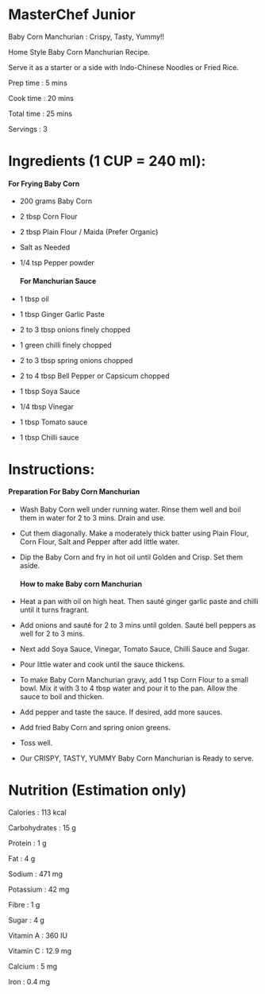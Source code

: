                 



# **MasterChef Junior**

Baby Corn Manchurian : Crispy, Tasty, Yummy!!

Home Style Baby Corn Manchurian Recipe. 

Serve it as a starter or a side with Indo-Chinese Noodles or Fried Rice.

Prep time : 5 mins

Cook time : 20 mins

Total time : 25 mins

Servings : 3

# Ingredients (1 CUP = 240 ml):

####        For Frying Baby Corn

- 200 grams Baby Corn

- 2 tbsp Corn Flour

- 2 tbsp Plain Flour / Maida (Prefer Organic)

- Salt as Needed

- 1/4 tsp Pepper powder

  

  #### For Manchurian Sauce

- 1 tbsp oil

- 1 tbsp Ginger Garlic Paste

- 2 to 3 tbsp onions finely chopped

- 1 green chilli finely chopped

- 2 to 3 tbsp spring onions chopped

- 2 to 4 tbsp Bell Pepper or Capsicum chopped

- 1 tbsp Soya Sauce

- 1/4 tbsp Vinegar

- 1 tbsp Tomato sauce

- 1 tbsp Chilli sauce

# Instructions:

####        Preparation For Baby Corn Manchurian

- Wash Baby Corn well under running water. Rinse them well and boil them in water for 2 to 3 mins. Drain and use.

- Cut them diagonally. Make a moderately thick batter using Plain Flour, Corn Flour, Salt and Pepper after add little water.

- Dip the Baby Corn and fry in hot oil until Golden and Crisp. Set them aside.

  

  #### How to make Baby corn Manchurian

- Heat a pan with oil on high heat. Then sauté ginger garlic paste and chilli until it turns fragrant.

- Add onions and sauté for 2 to 3 mins until golden. Sauté bell peppers as well for 2 to 3 mins.

- Next add Soya Sauce, Vinegar, Tomato Sauce, Chilli Sauce and Sugar.

- Pour little water and cook until the sauce thickens.

- To make Baby Corn Manchurian gravy, add 1 tsp Corn Flour to a small bowl. Mix it with 3 to 4 tbsp water and pour it to the pan. Allow the sauce to boil and thicken.

- Add pepper and taste the sauce. If desired, add more sauces.

- Add fried Baby Corn and spring onion greens.

- Toss well.

- Our CRISPY, TASTY, YUMMY Baby Corn Manchurian is Ready to serve.

# Nutrition (Estimation only)

Calories : 113 kcal

Carbohydrates : 15 g

Protein : 1 g

Fat : 4 g

Sodium : 471 mg

Potassium : 42 mg

Fibre : 1 g

Sugar : 4 g

Vitamin A : 360 IU

Vitamin C : 12.9 mg

Calcium : 5 mg

Iron : 0.4 mg  























​                    
